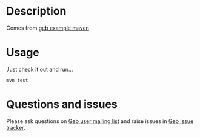 # Description

Comes from [geb example maven](https://github.com/geb/geb-example-maven)

# Usage

Just check it out and run…

    mvn test

# Questions and issues

Please ask questions on [Geb user mailing list](http://xircles.codehaus.org/lists/user@geb.codehaus.org) and raise issues in [Geb issue tracker](https://jira.codehaus.org/browse/GEB).